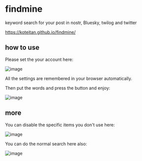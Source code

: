 # findmine
keyword search for your post in nostr, Bluesky, twilog and twitter

https://koteitan.github.io/findmine/

## how to use
Please set the your account here:

![image](https://github.com/user-attachments/assets/a6d11fd0-57a0-4770-af15-83b057b702de)

All the settings are remembered in your browser automatically.

Then put the words and press the button and enjoy:

![image](https://github.com/user-attachments/assets/ebd2fb2f-1dff-4a43-9d68-17a5714a3172)

## more
You can disable the specific items you don't use here:

![image](https://github.com/user-attachments/assets/4584f609-0132-4d03-9ad6-8c2a6a7ac1dc)

You can do the normal search here also:

![image](https://github.com/user-attachments/assets/af23e4a0-7897-4cd1-b7e3-2c93bc1056fc)
